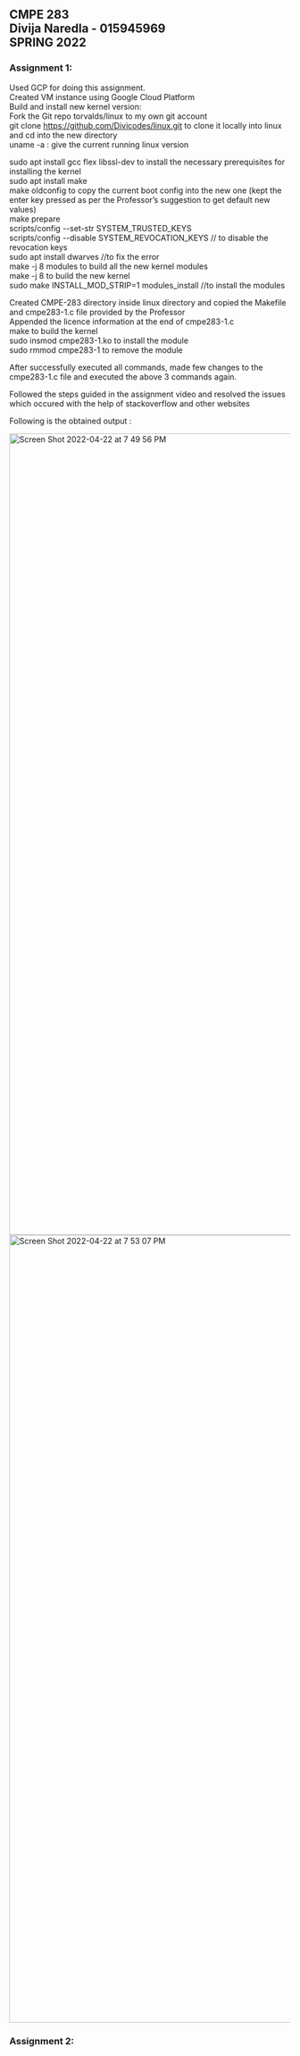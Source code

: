 <h2> CMPE 283 <br>
Divija Naredla - 015945969 <br>
SPRING 2022 </h2>

<h3>Assignment 1: </h3>

Used GCP for doing this assignment. <br>
Created VM instance using Google Cloud Platform <br>
Build and install new kernel version: <br>
Fork the Git repo torvalds/linux to my own git account <br>
git clone https://github.com/Divicodes/linux.git to clone it locally into linux and cd into the new directory <br>
uname -a : give the current running linux version <br>

sudo apt install gcc flex libssl-dev to install the necessary prerequisites for installing the kernel <br>
sudo apt install make <br>
make oldconfig to copy the current boot config into the new one (kept the enter key pressed as per the Professor’s suggestion to get default new values) <br>
make prepare <br>
scripts/config --set-str SYSTEM_TRUSTED_KEYS  <br>
scripts/config --disable SYSTEM_REVOCATION_KEYS // to disable the revocation keys <br>
sudo apt install dwarves //to fix the error <br>
make -j 8 modules to build all the new kernel modules <br>
make -j 8 to build the new kernel <br>
sudo make INSTALL_MOD_STRIP=1 modules_install //to install the modules <br>

Created CMPE-283 directory inside linux directory and copied the Makefile and cmpe283-1.c file provided by the Professor <br>
Appended the licence information at the end of cmpe283-1.c <br>
make to build the kernel <br>
sudo insmod cmpe283-1.ko to install the module <br>
sudo rmmod cmpe283-1 to remove the module <br>

After successfully executed all commands, made few changes to the cmpe283-1.c file and executed the above 3 commands again. <br>

Followed the steps guided in the assignment video and resolved the issues which occured with the help of stackoverflow and other websites <br>

Following is the obtained output : <br>

<img width="1436" alt="Screen Shot 2022-04-22 at 7 49 56 PM" src="https://user-images.githubusercontent.com/91343818/164872890-8ec33db4-9e1c-41b7-b4f4-66c333bcb05d.png">


<img width="1411" alt="Screen Shot 2022-04-22 at 7 53 07 PM" src="https://user-images.githubusercontent.com/91343818/164872806-da5c7f64-5df2-4aa3-8f21-2cdf283413ad.png">

<h3>Assignment 2: </h3>

